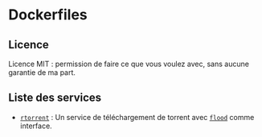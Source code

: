 # Dockerfiles

## Licence
Licence MIT : permission de faire ce que vous voulez avec, sans aucune garantie de ma part.

## Liste des services

* [`rtorrent`](https://github.com/LM1LC3N7/Dockerfiles/tree/master/rtorrent-flood) : Un service de téléchargement de torrent avec [`flood`](https://github.com/jfurrow/flood) comme interface.
